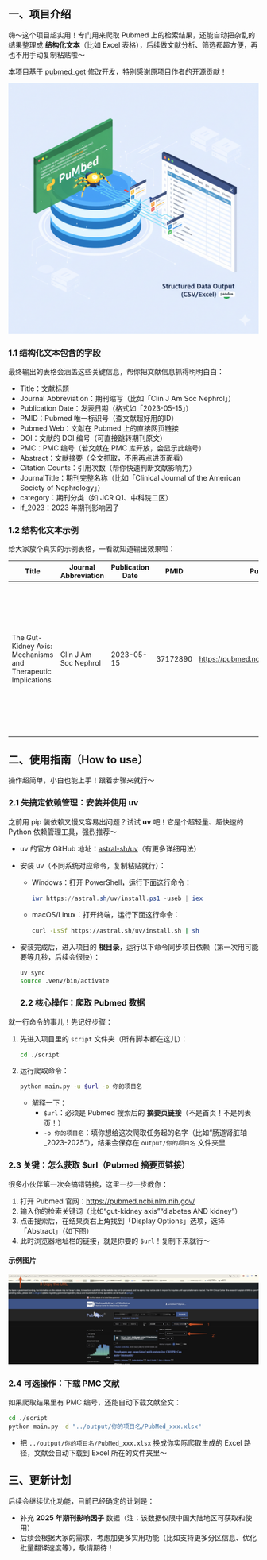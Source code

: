 ## 一、项目介绍
嗨～这个项目超实用！专门用来爬取 Pubmed 上的检索结果，还能自动把杂乱的结果整理成 **结构化文本**（比如 Excel 表格），后续做文献分析、筛选都超方便，再也不用手动复制粘贴啦～

本项目基于 [pubmed_get](https://github.com/PiaoyangGuohai1/pubmed_get) 修改开发，特别感谢原项目作者的开源贡献！

![](../images/Gemini_Generated_Image_qalaifqalaifqala.png)
### 1.1 结构化文本包含的字段
最终输出的表格会涵盖这些关键信息，帮你把文献信息抓得明明白白：
- Title：文献标题
- Journal Abbreviation：期刊缩写（比如「Clin J Am Soc Nephrol」）
- Publication Date：发表日期（格式如「2023-05-15」）
- PMID：Pubmed 唯一标识号（查文献超好用的ID）
- Pubmed Web：文献在 Pubmed 上的直接网页链接
- DOI：文献的 DOI 编号（可直接跳转期刊原文）
- PMC：PMC 编号（若文献在 PMC 库开放，会显示此编号）
- Abstract：文献摘要（全文抓取，不用再点进页面看）
- Citation Counts：引用次数（帮你快速判断文献影响力）
- JournalTitle：期刊完整名称（比如「Clinical Journal of the American Society of Nephrology」）
- category：期刊分类（如 JCR Q1、中科院二区）
- if_2023：2023 年期刊影响因子


### 1.2 结构化文本示例
给大家放个真实的示例表格，一看就知道输出效果啦：

| Title | Journal Abbreviation | Publication Date | PMID | Pubmed Web | DOI | PMC | Abstract | Citation Counts | JournalTitle | category | if_2023 |
|-------|----------------------|------------------|------|------------|-----|-----|----------|----------------|--------------|----------|---------|
| The Gut-Kidney Axis: Mechanisms and Therapeutic Implications | Clin J Am Soc Nephrol | 2023-05-15 | 37172890 | https://pubmed.ncbi.nlm.nih.gov/37172890/ | 10.2215/CJN.08450822 | PMC10183456 | The gut-kidney axis refers to the bidirectional communication between the gastrointestinal tract and the kidneys. Dysregulation of this axis is closely associated with chronic kidney disease (CKD) and gut microbiota dysbiosis... | 42 | Clinical Journal of the American Society of Nephrology | JCR Q1 | 11.0 |


## 二、使用指南（How to use）
操作超简单，小白也能上手！跟着步骤来就行～


### 2.1 先搞定依赖管理：安装并使用 uv
之前用 pip 装依赖又慢又容易出问题？试试 **uv** 吧！它是个超轻量、超快速的 Python 依赖管理工具，强烈推荐～

- uv 的官方 GitHub 地址：[astral-sh/uv](https://github.com/astral-sh/uv)（有更多详细用法）
- 安装 uv（不同系统对应命令，复制粘贴就行）：
  - Windows：打开 PowerShell，运行下面这行命令：
    ```powershell
    iwr https://astral.sh/uv/install.ps1 -useb | iex
    ```
  - macOS/Linux：打开终端，运行下面这行命令：
    ```bash
    curl -LsSf https://astral.sh/uv/install.sh | sh
    ```
- 安装完成后，进入项目的 **根目录**，运行以下命令同步项目依赖（第一次用可能要等几秒，后续会很快）：
  ```bash
  uv sync
  source .venv/bin/activate 
  ```


  ### 2.2 核心操作：爬取 Pubmed 数据
就一行命令的事儿！先记好步骤：

1. 先进入项目里的 `script` 文件夹（所有脚本都在这儿）：
   ```bash
   cd ./script
   ```

2. 运行爬取命令：
   ```bash
   python main.py -u $url -o 你的项目名
   ```

   - 解释一下：
     - `$url`：必须是 Pubmed 搜索后的 **摘要页链接**（不是首页！不是列表页！）
     - `-o 你的项目名`：填你想给这次爬取任务起的名字（比如“肠道肾脏轴_2023-2025”），结果会保存在 `output/你的项目名` 文件夹里


### 2.3 关键：怎么获取 $url（Pubmed 摘要页链接）
很多小伙伴第一次会搞错链接，这里一步一步教你：
1. 打开 Pubmed 官网：https://pubmed.ncbi.nlm.nih.gov/
2. 输入你的检索关键词（比如“gut-kidney axis”“diabetes AND kidney”）
3. 点击搜索后，在结果页右上角找到「Display Options」选项，选择「Abstract」（如下图）
4. 此时浏览器地址栏的链接，就是你要的 `$url`！复制下来就行～
#### 示例图片
![](../images/pubmed-crawler_image.jpg)

### 2.4 可选操作：下载 PMC 文献
如果爬取结果里有 PMC 编号，还能自动下载文献全文：
```bash
cd ./script
python main.py -d "../output/你的项目名/PubMed_xxx.xlsx"
```
- 把 `../output/你的项目名/PubMed_xxx.xlsx` 换成你实际爬取生成的 Excel 路径，文献会自动下载到 Excel 所在的文件夹里～


## 三、更新计划
后续会继续优化功能，目前已经确定的计划是：
- 补充 **2025 年期刊影响因子** 数据（注：该数据仅限中国大陆地区可获取和使用）
- 后续会根据大家的需求，考虑加更多实用功能（比如支持更多分区信息、优化批量翻译速度等），敬请期待！